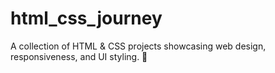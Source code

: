 # html_css_journey
A collection of HTML &amp; CSS projects showcasing web design, responsiveness, and UI styling. 🚀
